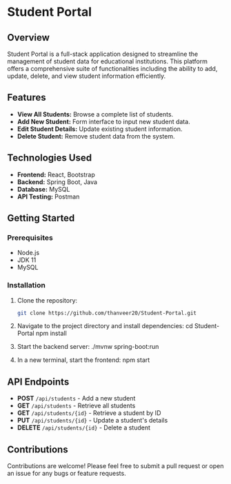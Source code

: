 # Student Portal

## Overview
Student Portal is a full-stack application designed to streamline the management of student data for educational institutions. This platform offers a comprehensive suite of functionalities including the ability to add, update, delete, and view student information efficiently.

## Features
- **View All Students:** Browse a complete list of students.
- **Add New Student:** Form interface to input new student data.
- **Edit Student Details:** Update existing student information.
- **Delete Student:** Remove student data from the system.

## Technologies Used
- **Frontend:** React, Bootstrap
- **Backend:** Spring Boot, Java
- **Database:** MySQL
- **API Testing:** Postman

## Getting Started
### Prerequisites
- Node.js
- JDK 11
- MySQL

### Installation

1. Clone the repository:
   ```bash
   git clone https://github.com/thanveer20/Student-Portal.git

2. Navigate to the project directory and install dependencies:
   cd Student-Portal
   npm install

3. Start the backend server:
   ./mvnw spring-boot:run

4. In a new terminal, start the frontend:
   npm start

## API Endpoints

- **POST** `/api/students` - Add a new student
- **GET** `/api/students` - Retrieve all students
- **GET** `/api/students/{id}` - Retrieve a student by ID
- **PUT** `/api/students/{id}` - Update a student's details
- **DELETE** `/api/students/{id}` - Delete a student

## Contributions

Contributions are welcome! Please feel free to submit a pull request or open an issue for any bugs or feature requests.
